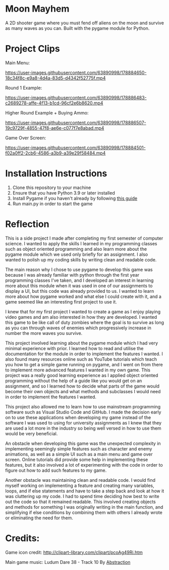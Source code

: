 # Moon Mayhem
A 2D shooter game where you must fend off aliens on the moon and survive as many waves as you can. Built with the pygame module for Python.
# Project Clips
Main Menu:


https://user-images.githubusercontent.com/63890998/178884650-18c34f8c-e9a8-4d4a-83d5-d4342f52775f.mp4


Round 1 Example:


https://user-images.githubusercontent.com/63890998/178886483-c2689278-affe-4f13-b1cd-96cf2e6b8620.mp4


Higher Round Example + Buying Ammo:


https://user-images.githubusercontent.com/63890998/178886507-19c9729f-4855-47f8-ae6e-c077f7e8abad.mp4


Game Over Screen:


https://user-images.githubusercontent.com/63890998/178884501-f02a0ff2-2cb6-4586-a3b9-a39e29f58484.mp4


# Installation Instructions
1. Clone this repository to your machine
2. Ensure that you have Python 3.9 or later installed
3. Install Pygame if you haven't already by following [this guide](https://www.pygame.org/wiki/GettingStarted)
4. Run main.py in order to start the game
# Reflection
This is a side project I made after completing my first semester of computer science. I wanted to apply the skills I learned in my programming classes such as object oriented programming and also learn more about the pygame module which we used only briefly for an assignment. I also wanted to polish up my coding skills by writing clean and readable code.

The main reason why I chose to use pygame to develop this game was because I was already familiar with python through the first year programming classes I've taken, and I developed an interest in learning more about this module when it was used in one of our assignments to display a UI, but this code was already provided to us. I wanted to learn more about how pygame worked and what else I could create with it, and a game seemed like an interesting first project to use it.

I knew that for my first project I wanted to create a game as I enjoy playing video games and am also interested in how they are developed. I wanted this game to be like call of duty zombies where the goal is to survive as long as you can through waves of enemies which progressively increase in number the more waves you survive.

This project involved learning about the pygame module which I had very minimal experience with prior. I learned how to read and utilise the documentation for the module in order to implement the features I wanted. I also found many resources online such as YouTube tutorials which teach you how to get a simple game running on pygame, and I went on from there to implement more advanced features I wanted in my own game. This project was a really good learning experience as I applied object oriented programming without the help of a guide like you would get on an assignment, and so I learned how to decide what parts of the game would become their own objects and what methods and subclasses I would need in order to implement the features I wanted.

This project also allowed me to learn how to use mainstream programming software such as Visual Studio Code and GitHub. I made the decision early on to use these applications when developing my game instead of the software I was used to using for university assignments as I knew that they are used a lot more in the industry so being well versed in how to use them would be very beneficial.

An obstacle when developing this game was the unexpected complexity in implementing seemingly simple features such as character and enemy animations, as well as a simple UI such as a main menu and game over screen. Online tutorials did provide some help in implementing these features, but it also involved a lot of experimenting with the code in order to figure out how to add such features to my game.

Another obstacle was maintaining clean and readable code. I would find myself working on implementing a feature and creating many variables, loops, and if else statements and have to take a step back and look at how it was cluttering up my code. I had to spend time deciding how best to write out the code so that it remained readable. This involved creating objects and methods for something I was originally writing in the main function, and simplifying if else conditions by combining them with others I already wrote or eliminating the need for them.

# Credits:
Game icon credit: http://clipart-library.com/clipart/pcoAg49Ri.htm

Main game music: Ludum Dare 38 - Track 10 By [Abstraction](http://www.abstractionmusic.com/)
